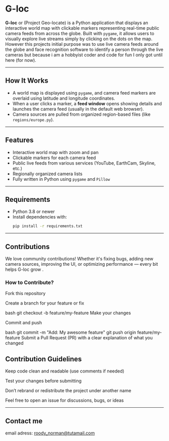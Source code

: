 #  G-loc 

**G-loc** or (Project Geo-locate) is a Python application that displays an interactive world map with clickable markers representing real-time public camera feeds from across the globe. Built with `pygame`, it allows users to visually explore live streams simply by clicking on the dots on the map. However this projects initial purpose was to use live camera feeds around the globe and face recognition software to identify a person through the live cameras but because i am a hobbyist coder and code for fun I only got until here (for now).

---

##  How It Works

- A world map is displayed using `pygame`, and camera feed markers are overlaid using latitude and longitude coordinates.
- When a user clicks a marker, a **feed window** opens showing details and launches the camera feed (usually in the default web browser).
- Camera sources are pulled from organized region-based files (like `regions/europe.py`).

---

##  Features

-  Interactive world map with zoom and pan
-  Clickable markers for each camera feed
-  Public live feeds from various services (YouTube, EarthCam, Skyline, etc.)
-  Regionally organized camera lists
-  Fully written in Python using `pygame` and `Pillow`

---

##  Requirements

- Python 3.8 or newer
- Install dependencies with:
  ```bash
  pip install -r requirements.txt

---

## Contributions 

We love community contributions! Whether it's fixing bugs, adding new camera sources, improving the UI, or optimizing performance — every bit helps G-loc grow .

### How to Contribute?

Fork this repository

Create a branch for your feature or fix

bash
git checkout -b feature/my-feature
Make your changes

Commit and push

bash
git commit -m "Add: My awesome feature"
git push origin feature/my-feature
Submit a Pull Request (PR) with a clear explanation of what you changed

## Contribution Guidelines

Keep code clean and readable (use comments if needed)

Test your changes before submitting

Don’t rebrand or redistribute the project under another name

Feel free to open an issue for discussions, bugs, or ideas

--- 

## Contact me 
email adress: roody_norman@tutamail.com


